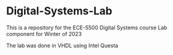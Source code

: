 # Digital-Systems-Lab
This is a repository for the ECE-5500 Digital Systems course Lab component for Winter of 2023

The lab was done in VHDL using Intel Questa
